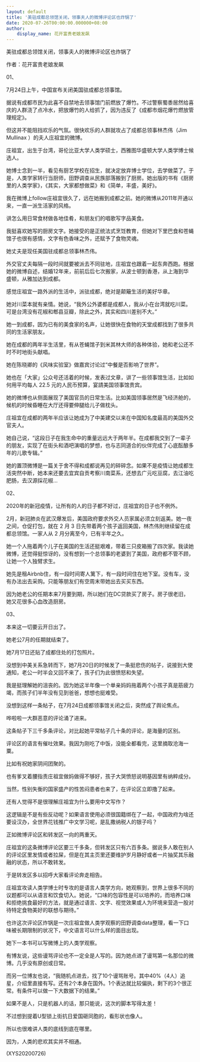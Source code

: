 ```yaml
---
layout: default
title: '美驻成都总领馆关闭，领事夫人的微博评论区也炸锅了'
date: 2020-07-26T00:00:00.000000+08:00
author:
    display_name: 花开富贵老娘发飙
---
```


美驻成都总领馆关闭，领事夫人的微博评论区也炸锅了

作者：花开富贵老娘发飙

01、

7月24日上午，中国宣布关闭美国驻成都总领事馆。

据说有成都市民为此喜不自禁地去领事馆门前燃放了爆竹。不过警察蜀黍居然给喜庆的人群浇了点冷水，把放爆竹的人给抓了，因为违反了《成都市烟花爆竹燃放管理规定》。

但这并不能阻挡欢乐的气氛。很快欢乐的人群就攻占了成都总领事林杰伟（Jim Mullinax ）的夫人庄祖宜的微博。

庄祖宜，出生于台湾，哥伦比亚大学人类学硕士，西雅图华盛顿大学人类学博士候选人。

她博士念到一半，看见有厨艺学校在招生，就决定放弃博士学位，去学做菜了。于是，人类学家转行当厨师，田野调查从民族部落搬到了厨房。她出版的书有《厨房里的人类学家》，《其实，大家都想做菜》和《简单，丰盛，美好》。

我在微博上follow庄祖宜很久了，远在她搬到成都之前。她的微博从2011年开通以来，一直一派生活家的风格。

讲怎么用日常食材做各地佳肴，和朋友们的唱歌写字品美食。

我挺喜欢她写的厨房文字。她接受的是正统法式烹饪教育，但她对下里巴食和苍蝇馆子也很有感情，文字有色香味之外，还赋予了食物灵魂。

她丈夫是现任美国驻成都总领事林杰伟。

外交官丈夫每隔一段时间就要被派去不同驻地，庄祖宜也跟着一起东奔西跑。根据她的微博自述，结婚12年来，前前后后七次搬家，从波士顿到香港，从上海到华盛顿，从雅加达到成都。

感觉庄祖宜一路外派的生活中，派驻成都，绝对是颠簸生活的美好华章。

她对川菜本就有亲情。她说，“我外公外婆都是成都人，我从小在台湾就吃川菜。可是台湾没有花椒和郫县豆瓣，除此之外，其实和四川差别不大。”

她一到成都，因为已有的美食家的名声，让她很快在食物的天堂成都找到了很多共同的生活家朋友。

她在成都的两年半生活里，有从苍蝇馆子到米其林大师的各种体验，她和老公还不时不时地街头献唱。

她在陈晓卿的《风味实验室》做嘉宾讨论过“中餐是否影响了世界”。

她也在「大家」公众号还活着的时候，发表过文章，讲了一些领事馆生活，比如如何用平均每人 22.5 元的人民币预算，宴請美国领事馆贵宾。

她的微博也从侧面展现了美国官员的日常生活。比如美国领事居然是飞经济舱的，候机的时候昏睡在大厅还得要伸腿给儿子做枕头。

庄祖宜在成都的两年半应该让她成为了中美建交以来在中国知名度最高的美国外交官夫人。

她自己说，“这段日子在我生命中的重量远远大于两年半。在成都我交到了一辈子的朋友，实现了在街头和酒吧演唱的梦想，也与志同道合的伙伴完成了心底酝酿多年的儿歌专辑。”

她的置顶微博是一篇关于舍不得和成都说再见的碎碎念。如果不是疫情让她成都生活突然中断，她本来还要去宜宾自贡考察川南菜系，还想去广元吃豆腐，去江油吃肥肠，去汉源採花椒…

02、

2020年的新冠疫情，让所有的人的日子都不好过，庄祖宜的日子也不例外。

2月，新冠肺炎在武汉爆发后，美国政府要求外交人员家属必须立刻返美。她一夜之间，仓促打包，就在 2 月 3 日先带着两个孩子返回美国，林杰伟則继续留在成都总领馆。一家人从 2 月分离至今，已有半年之久。

她一个人拖着两个儿子在美国的生活还挺艰难，带着三只皮箱搬了四次家。我读她微博，还觉得挺惊讶的，没有想到一个总领事的老婆到了美国，政府都不管不顾，让她一个人独臂求生。

她先是租Airbnb住，有一段时间寄人篱下，有一段时间住在地下室。没有车，没有办法出去采购。只能等朋友们有空周末带她出去买买东西。

因为她老公的任期本来7月要到期，所以她们在DC贷款买了房子。房子很老旧，她又花很多心血改造厨房。

03、

本来这一切要云开日出了。

她老公7月的任期就结束了。

她7月17日还贴了成都住处的打包照片。

没想到中美关系急转而下，她7月20日的时候发了一条挺悲伤的帖子，说接到大使通知，老公一时半会又回不来了，孩子们为此很愤怒和失望。

我是挺理解她的沮丧的。因为她这半年像一个单亲妈妈拖着两个小孩子真是筋疲力竭，而孩子们半年没有见到爸爸，想想也挺难受。

没想到这样一条帖子，在7月24日成都领事馆关闭之后，突然成了舆论焦点。

哗啦啦一大群恶意的评论涌了进来。

这条帖子下三千多条评论，对比起她平常帖子几十条的评论，是海量的区别。

评论区的语言有催吐效果。我因为刚吃了中饭，没能全都看完，这里摘取沧海一粟。

比如有祝她家阴间团聚的。

也有爹叉着腰指责庄祖宜做妈做得不够好，孩子大哭愤怒说明基因里有纳粹成分。

当然，性别失衡的国家盛产的性苦闷患者也来了，在评论区立即撸了起来。

还有人觉得不是很理解庄祖宜为什么要用中文写作？

这逻辑是不是有些反动呢？如果语言使用必须很国籍绑在了一起，中国政府为啥还要设汉办，全世界花钱推广中文学习呢，是乱撒纳税人的银子吗？

正如微博评论区和转发区一向的两重天。

庄祖宜的这条微博评论区要三千多条，但转发区只有六百多条。据说多人敢在别人的评论区里发情或者拉屎，但是在其主页里还要维护岁月静好或者一片抽奖其乐融融的状态，所以不敢转发。

于是转发区多以招呼大家看评论奔走相告。

庄祖宜攻读人类学博士时专攻的是语言人类学方向，她观察到，世界上很多不同的议题都可以从语言和饮食切入。她说，“口味的包容性是可以培养的，而培养口味和拒绝挑食最好的方法，就是通过语言、文字、视觉效果或人为环境来营造一股对待特定食物美好的联想与期待。”

也许这次评论区炸锅是一次庄祖宜做人类学观察的田野调查data整理，看一下口味被长期限制的状况下，中文语言可以什么样的面目出现。

她下一本书可以写微博上的人类学观察。

有博友说，这些谩骂评论也不一定全是人写的。因为她点进了谩骂第一名那位的微博。几乎没有原创或日常。

而另一位博友也说，“我随机点进去，找了10个谩骂账号。其中40%（4人）追星，介绍里直接有写。还有2个本身在国外。1个表达就比较偏执，剩下的3个很正常。有条件可以做一下大数据下的结果。”

如果不是人，只是机器人的话，那只能说，这次的脚本写得太差！

不过想到提着U型锁上街抗日爱国砸同胞的，看形状也像人。

所以也很难讲人类的底线到底在哪里。

因为，人类的悲欢其实并不相通。

(XYS20200726)

